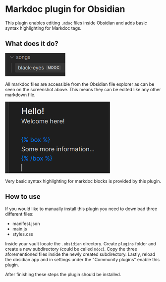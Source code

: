 # Markdoc plugin for Obsidian

This plugin enables editing `.mdoc` files inside Obsidian and adds basic syntax highlighting for Markdoc tags.

## What does it do?

![File](media/file.png)

All markdoc files are accessible from the Obsidian file explorer as can be seen on the screenshot above. This means they can be edited like any other markdown file.

![Highlight](media/highlight.png)

Very basic syntax highlighting for markdoc blocks is provided by this plugin.

## How to use

If you would like to manually install this plugin you need to download three different files:
- manifest.json
- main.js
- styles.css

Inside your vault locate the `.obsidian` directory. Create `plugins` folder and create a new subdirectory (could be called `mdoc`). Copy the three aforementioned files inside the newly created subdirectory. Lastly, reload the obsidian app and in settings under the "Community plugins" enable this plugin.

After finishing these steps the plugin should be installed.

